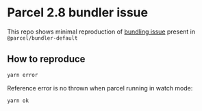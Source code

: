 # Parcel 2.8 bundler issue

This repo shows minimal reproduction of [bundling issue](https://github.com/parcel-bundler/parcel/issues/8792) present in `@parcel/bundler-default`

## How to reproduce

```bash
yarn error
```

Reference error is no thrown when parcel running in watch mode:

```bash
yarn ok
```
